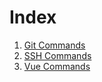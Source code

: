 # Index
1. [Git Commands](/git-commands)
2. [SSH Commands](/ssh-commands)
3. [Vue Commands](/vue-commands)
